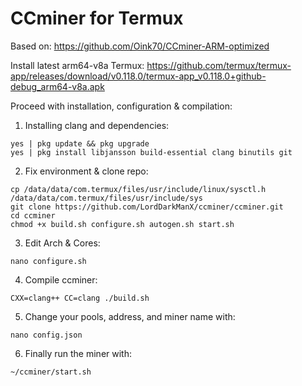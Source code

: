 # CCminer for Termux

Based on: https://github.com/Oink70/CCminer-ARM-optimized

Install latest arm64-v8a Termux: https://github.com/termux/termux-app/releases/download/v0.118.0/termux-app_v0.118.0+github-debug_arm64-v8a.apk

Proceed with installation, configuration & compilation:

1. Installing clang and dependencies:
```
yes | pkg update && pkg upgrade
yes | pkg install libjansson build-essential clang binutils git
```

2. Fix environment & clone repo:
```
cp /data/data/com.termux/files/usr/include/linux/sysctl.h /data/data/com.termux/files/usr/include/sys
git clone https://github.com/LordDarkManX/ccminer/ccminer.git
cd ccminer
chmod +x build.sh configure.sh autogen.sh start.sh
```

3. Edit Arch & Cores:
```
nano configure.sh
```

4. Compile ccminer:
```
CXX=clang++ CC=clang ./build.sh
```

5. Change your pools, address, and miner name with:
```
nano config.json
```

6. Finally run the miner with:
```
~/ccminer/start.sh
```
